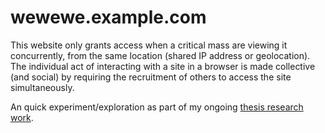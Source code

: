 # wewewe.example.com

This website only grants access when a critical mass are viewing it concurrently, from the same location (shared IP address or geolocation). The individual act of interacting with a site in a browser is made collective (and social) by requiring the recruitment of others to access the site simultaneously.

An quick experiment/exploration as part of my ongoing [thesis research work](http://blog.johndryan.me/tagged/thesis).